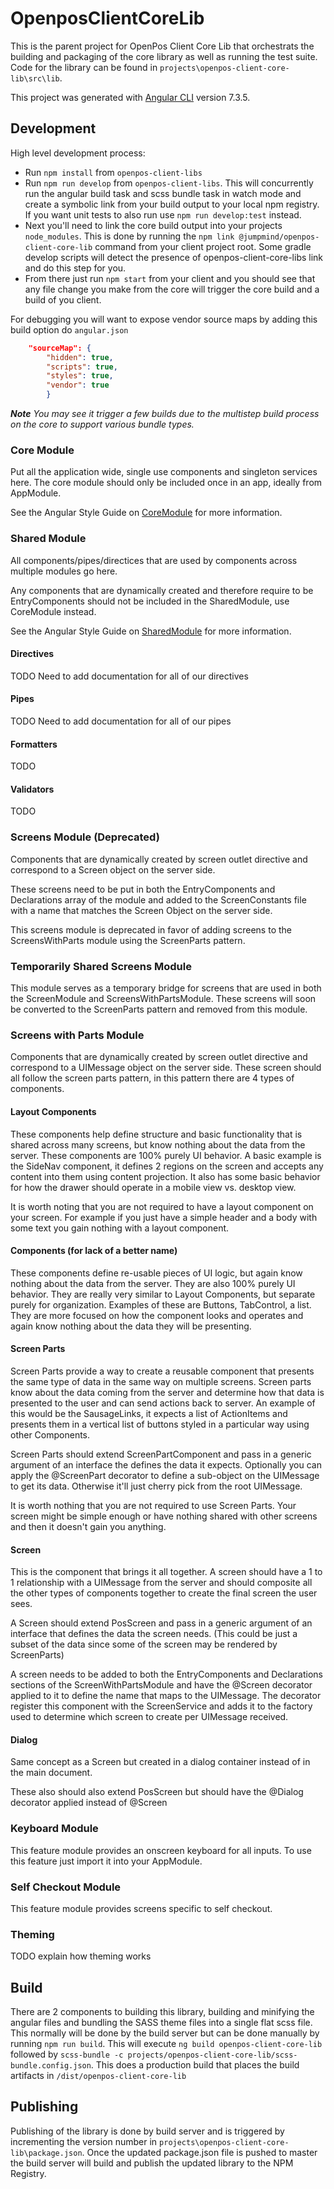 # OpenposClientCoreLib

This is the parent project for OpenPos Client Core Lib that orchestrats the building and packaging of the core library as well as running the test suite.
Code for the library can be found in `projects\openpos-client-core-lib\src\lib`.

This project was generated with [Angular CLI](https://github.com/angular/angular-cli) version 7.3.5.

## Development

High level development process:

* Run `npm install` from `openpos-client-libs`
* Run `npm run develop` from `openpos-client-libs`. This will concurrently run the angular build task and scss bundle task in watch mode and create a symbolic link from your build output to your local npm registry. If you want unit tests to also run use `npm run develop:test` instead.
* Next you'll need to link the core build output into your projects `node_modules`. This is done by running the `npm link @jumpmind/openpos-client-core-lib` command from your client project root. Some gradle develop scripts will detect the presence of openpos-client-core-libs link and do this step for you.
* From there just run `npm start` from your client and you should see that any file change you make from the core will trigger the core build and a build of you client.

For debugging you will want to expose vendor source maps by adding this build option do `angular.json`

```json
    "sourceMap": {
        "hidden": true,
        "scripts": true,
        "styles": true,
        "vendor": true
        }
```

_**Note** You may see it trigger a few builds due to the multistep build process on the core to support various bundle types._

### Core Module

Put all the application wide, single use components and singleton services here. The core module should only be included once in an app, ideally from AppModule.

See the Angular Style Guide on [CoreModule](https://angular.io/guide/styleguide#core-feature-module) for more information.

### Shared Module

All components/pipes/directices that are used by components across multiple modules go here.

Any components that are dynamically created and therefore require to be EntryComponents should not be included in the SharedModule, use CoreModule instead.

See the Angular Style Guide on [SharedModule](https://angular.io/guide/styleguide#shared-feature-module) for more information.

#### Directives

TODO Need to add documentation for all of our directives

#### Pipes

TODO Need to add documentation for all of our pipes

#### Formatters

TODO

#### Validators

TODO

### Screens Module (Deprecated)

Components that are dynamically created by screen outlet directive and correspond to a Screen object on the server side.

These screens need to be put in both the EntryComponents and Declarations array of the module and added to the ScreenConstants file with a name that matches the Screen Object on the server side.

This screens module is deprecated in favor of adding screens to the ScreensWithParts module using the ScreenParts pattern.

### Temporarily Shared Screens Module

This module serves as a temporary bridge for screens that are used in both the ScreenModule and ScreensWithPartsModule. These screens will soon be converted to the ScreenParts pattern and removed from this module.

### Screens with Parts Module

Components that are dynamically created by screen outlet directive and correspond to a UIMessage object on the server side.
These screen should all follow the screen parts pattern, in this pattern there are 4 types of components.

#### Layout Components

These components help define structure and basic functionality that is shared across many screens, but know nothing about the data from the server. These components are 100% purely UI behavior. A basic example is the SideNav component, it defines 2 regions on the screen and accepts any content into them using content projection. It also has some basic behavior for how the drawer should operate in a mobile view vs. desktop view.

It is worth noting that you are not required to have a layout component on your screen. For example if you just have a simple header and a body with some text you gain nothing with a layout component.

#### Components (for lack of a better name)

These components define re-usable pieces of UI logic, but again know nothing about the data from the server. They are also 100% purely UI behavior. They are really very similar to Layout Components, but separate purely for organization. Examples of these are Buttons, TabControl, a list. They are more focused on how the component looks and operates and again know nothing about the data they will be presenting.

#### Screen Parts

Screen Parts provide a way to create a reusable component that presents the same type of data in the same way on multiple screens. Screen parts know about the data coming from the server and determine how that data is presented to the user and can send actions back to server. An example of this would be the SausageLinks, it expects a list of ActionItems and presents them in a vertical list of buttons styled in a particular way using other Components.

Screen Parts should extend ScreenPartComponent and pass in a generic argument of an interface the defines the data it expects. Optionally you can apply the @ScreenPart decorator to define a sub-object on the UIMessage to get its data. Otherwise it'll just cherry pick from the root UIMessage.

It is worth nothing that you are not required to use Screen Parts. Your screen might be simple enough or have nothing shared with other screens and then it doesn't gain you anything.

#### Screen

This is the component that brings it all together. A screen should have a 1 to 1 relationship with a UIMessage from the server and should composite all the other types of components together to create the final screen the user sees.

A Screen should extend PosScreen and pass in a generic argument of an interface that defines the data the screen needs. (This could be just a subset of the data since some of the screen may be rendered by ScreenParts)

A screen needs to be added to both the EntryComponents and Declarations sections of the ScreenWithPartsModule and have the @Screen decorator applied to it to define the name that maps to the UIMessage. The decorator register this component with the ScreenService and adds it to the factory used to determine which screen to create per UIMessage received.

#### Dialog

Same concept as a Screen but created in a dialog container instead of in the main document.

These also should also extend PosScreen but should have the @Dialog decorator applied instead of @Screen

### Keyboard Module

This feature module provides an onscreen keyboard for all inputs. To use this feature just import it into your AppModule.

### Self Checkout Module

This feature module provides screens specific to self checkout.

### Theming

TODO explain how theming works

## Build

There are 2 components to building this library, building and minifying the angular files and bundling the SASS theme files into a single flat scss file. This normally will be done by the build server but can be done manually by running `npm run build`. This will execute `ng build openpos-client-core-lib` followed by `scss-bundle -c projects/openpos-client-core-lib/scss-bundle.config.json`. This does a production build that places the build artifacts in `/dist/openpos-client-core-lib`

## Publishing

Publishing of the library is done by build server and is triggered by incrementing the version number in `projects\openpos-client-core-lib\package.json`. Once the updated package.json file is pushed to master the build server will build and publish the updated library to the NPM Registry.
